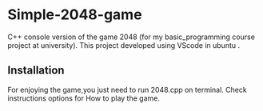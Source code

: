 # Simple-2048-game
C++ console version of the game 2048 (for my basic_programming course project at university).
This project developed using VScode in ubuntu .
## Installation
For enjoying the game,you just need to run 2048.cpp on terminal.
Check instructions options for How to play the game.
